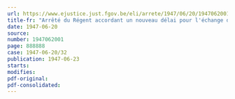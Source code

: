 ```yaml
---
url: https://www.ejustice.just.fgov.be/eli/arrete/1947/06/20/1947062001/justel
title-fr: "Arrêté du Régent accordant un nouveau délai pour l'échange des pièces en argent de 20 et 50 francs"
date: 1947-06-20
source:
number: 1947062001
page: 888888
case: 1947-06-20/32
publication: 1947-06-23
starts:
modifies:
pdf-original:
pdf-consolidated:
---
```


